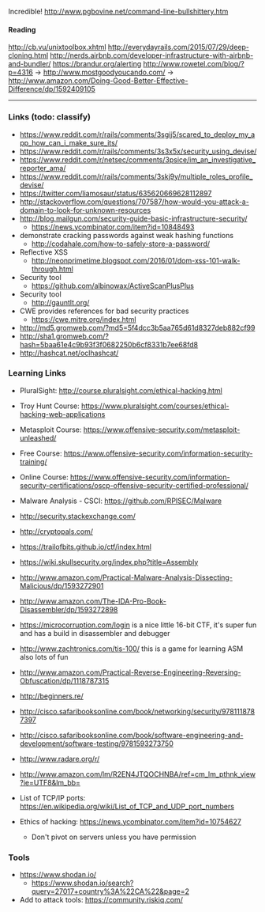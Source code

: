 Incredible! http://www.pgbovine.net/command-line-bullshittery.htm


#### Reading

http://cb.vu/unixtoolbox.xhtml
http://everydayrails.com/2015/07/29/deep-cloning.html
http://nerds.airbnb.com/developer-infrastructure-with-airbnb-and-bundler/
https://brandur.org/alerting
http://www.rowetel.com/blog/?p=4316
-> http://www.mostgoodyoucando.com/
-> http://www.amazon.com/Doing-Good-Better-Effective-Difference/dp/1592409105


------------


### Links (todo: classify)

* https://www.reddit.com/r/rails/comments/3sgij5/scared_to_deploy_my_app_how_can_i_make_sure_its/
* https://www.reddit.com/r/rails/comments/3s3x5x/security_using_devise/
* https://www.reddit.com/r/netsec/comments/3psice/im_an_investigative_reporter_ama/
* https://www.reddit.com/r/rails/comments/3skj9y/multiple_roles_profile_devise/
* https://twitter.com/liamosaur/status/635620669628112897
* http://stackoverflow.com/questions/707587/how-would-you-attack-a-domain-to-look-for-unknown-resources
* http://blog.mailgun.com/security-guide-basic-infrastructure-security/
  * https://news.ycombinator.com/item?id=10848493
* demonstrate cracking passwords against weak hashing functions
  * http://codahale.com/how-to-safely-store-a-password/
* Reflective XSS
  * http://neonprimetime.blogspot.com/2016/01/dom-xss-101-walk-through.html
* Security tool
  * https://github.com/albinowax/ActiveScanPlusPlus
* Security tool
  * http://gauntlt.org/
* CWE provides references for bad security practices
  * https://cwe.mitre.org/index.html
* http://md5.gromweb.com/?md5=5f4dcc3b5aa765d61d8327deb882cf99
* http://sha1.gromweb.com/?hash=5baa61e4c9b93f3f0682250b6cf8331b7ee68fd8
* http://hashcat.net/oclhashcat/

### Learning Links

* PluralSight: http://course.pluralsight.com/ethical-hacking.html
* Troy Hunt Course: https://www.pluralsight.com/courses/ethical-hacking-web-applications
* Metasploit Course: https://www.offensive-security.com/metasploit-unleashed/
* Free Course: https://www.offensive-security.com/information-security-training/
* Online Course: https://www.offensive-security.com/information-security-certifications/oscp-offensive-security-certified-professional/
* Malware Analysis - CSCI: https://github.com/RPISEC/Malware

* http://security.stackexchange.com/
* http://cryptopals.com/
* https://trailofbits.github.io/ctf/index.html
* https://wiki.skullsecurity.org/index.php?title=Assembly
* http://www.amazon.com/Practical-Malware-Analysis-Dissecting-Malicious/dp/1593272901
* http://www.amazon.com/The-IDA-Pro-Book-Disassembler/dp/1593272898
* https://microcorruption.com/login is a nice little 16-bit CTF, it's super fun and has a build in disassembler and debugger
* http://www.zachtronics.com/tis-100/ this is a game for learning ASM also lots of fun
* http://www.amazon.com/Practical-Reverse-Engineering-Reversing-Obfuscation/dp/1118787315
* http://beginners.re/
* http://cisco.safaribooksonline.com/book/networking/security/9781118787397
* http://cisco.safaribooksonline.com/book/software-engineering-and-development/software-testing/9781593273750
* http://www.radare.org/r/
* http://www.amazon.com/lm/R2EN4JTQOCHNBA/ref=cm_lm_pthnk_view?ie=UTF8&lm_bb=

* List of TCP/IP ports: https://en.wikipedia.org/wiki/List_of_TCP_and_UDP_port_numbers
* Ethics of hacking: https://news.ycombinator.com/item?id=10754627
  * Don't pivot on servers unless you have permission

### Tools

* https://www.shodan.io/
  * https://www.shodan.io/search?query=27017+country%3A%22CA%22&page=2
* Add to attack tools: https://community.riskiq.com/
